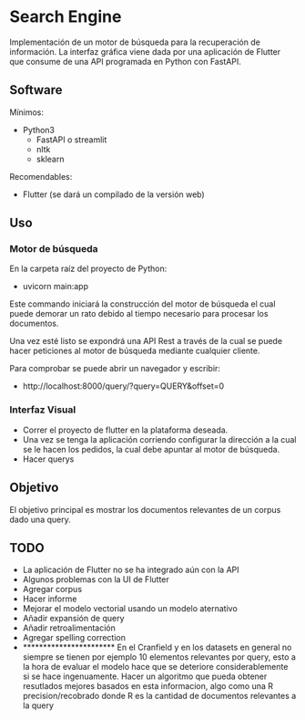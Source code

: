 # Search Engine

Implementación de un motor de búsqueda para la recuperación de información. La interfaz gráfica viene dada por una aplicación de Flutter que consume de una API programada en Python con FastAPI.

## Software

Mínimos:

- Python3
  - FastAPI o streamlit
  - nltk
  - sklearn

Recomendables:

- Flutter (se dará un compilado de la versión web)

## Uso

### Motor de búsqueda

En la carpeta raíz del proyecto de Python:

- uvicorn main:app 

Este commando iniciará la construcción del motor de búsqueda el cual puede demorar un rato debido al tiempo necesario para procesar los documentos.

Una vez esté listo se expondrá una API Rest a través de la cual se puede hacer peticiones al motor de búsqueda mediante cualquier cliente.

Para comprobar se puede abrir un navegador y escribir:

- http://localhost:8000/query/?query=QUERY&offset=0

### Interfaz Visual

- Correr el proyecto de flutter en la plataforma deseada. 
- Una vez se tenga la aplicación corriendo configurar la dirección a la cual se le hacen los pedidos, la cual debe apuntar al motor de búsqueda.
- Hacer querys 

## Objetivo

El objetivo principal es mostrar los documentos relevantes de un corpus dado una query.

## TODO

- La aplicación de Flutter no se ha integrado aún con la API
- Algunos problemas con la UI de Flutter
- Agregar corpus
- Hacer informe
- Mejorar el modelo vectorial usando un modelo aternativo
- Añadir expansión de query
- Añadir retroalimentación
- Agregar spelling correction
- *********************** En el Cranfield y en los datasets en general no siempre se tienen por ejemplo 10 elementos relevantes por query, esto a la hora de evaluar el modelo hace que se deteriore considerablemente si se hace ingenuamente. Hacer un algoritmo que pueda obtener resutlados mejores basados en esta informacion, algo como una R precision/recobrado donde R es la cantidad de documentos relevantes a la query 

